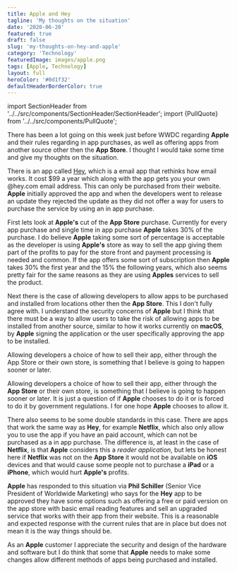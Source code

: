 ```yaml
---
title: Apple and Hey
tagline: 'My thoughts on the situation'
date: '2020-06-20'
featured: true
draft: false
slug: 'my-thoughts-on-hey-and-apple'
category: 'Technology'
featuredImage: images/apple.png
tags: [Apple, Technology]
layout: full
heroColor: '#0d1f32'
defaultHeaderBorderColor: true
---
```


import SectionHeader from '../../src/components/SectionHeader/SectionHeader';
import {PullQuote} from '../../src/components/PullQuote';

There has been a lot going on this week just before WWDC regarding **Apple** and their rules regarding in app purchases, as well as offering apps from another source other then the **App Store**. I thought I would take some time and give my thoughts on the situation.

There is an app called [Hey](https://hey.com/), which is a email app that rethinks how email works. It cost $99 a year which along with the app gets you your own @hey.com email address. This can only be purchased from their website. **Apple** initially approved the app and when the developers went to release an update they rejected the update as they did not offer a way for users to purchase the service by using an in app purchase.

First lets look at **Apple's** cut of the **App Store** purchase.  Currently for every app purchase and single time in app purchase **Apple** takes 30% of the purchase.  I do believe **Apple** taking some sort of percentage is acceptable as the developer is using **Apple's** store as way to sell the app giving them part of the profits to pay for the store front and payment processing is needed and common. If the app offers some sort of subscription then **Apple** takes 30% the first year and the 15% the following years, which also seems pretty fair for the same reasons as they are using **Apples** services to sell the product.

Next there is the case of allowing developers to allow apps to be purchased and installed from locations other then the **App Store**. This I don't fully agree with.  I understand the security concerns of **Apple** but I think that there must be a way to allow users to take the risk of allowing apps to be installed from another source, similar to how it works currently on **macOS**, by **Apple** signing the application or the user specifically approving the app to be installed.  

   <PullQuote>Allowing developers a choice of how to sell their app, either through the App Store or their own store, is something that I believe is going to happen sooner or later.</PullQuote>

Allowing developers a choice of how to sell their app, either through the **App Store** or their own store, is something that I believe is going to happen sooner or later.  It is just a question of if **Apple** chooses to do it or is forced to do it by government regulations. I for one hope **Apple** chooses to allow it.

There also seems to be some double standards in this case.  There are apps that work the same way as **Hey**, for example **Netflix**, which also only allow you to use the app if you have an paid account, which can not be purchased as a in app purchase.  The difference is, at least in the case of **Netflix**, is that **Apple** considers this a *reader application*, but lets be honest here if **Netflix** was not on the **App Store** it would not be available on **iOS** devices and that would cause some people not to purchase a **iPad** or a **iPhone**, which would hurt **Apple's** profits.

**Apple** has responded to this situation via **Phil Schiller** (Senior Vice President of Worldwide Marketing) who says for the **Hey** app to be approved they have some options such as offering a free or paid version on the app store with basic email reading features and sell an upgraded service that works with their app from their website. This is a reasonable and expected response with the current rules that are in place but does not mean it is the way things should be.

As an **Apple** customer I appreciate the security and design of the hardware and software but I do think that some that **Apple** needs to make some changes allow different methods of apps being purchased and installed.

<BuyMeACoffeeWidget />